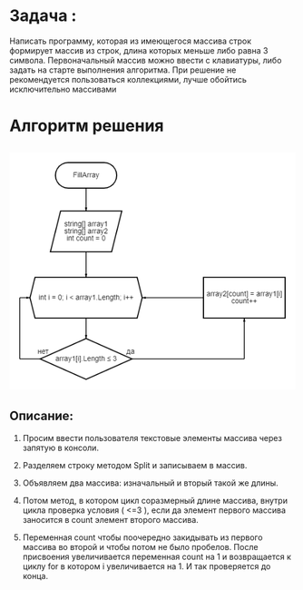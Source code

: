 # Задача :

Написать программу, которая из имеющегося массива строк формирует массив из строк, длина которых меньше либо равна 3 символа. Первоначальный массив можно ввести с клавиатуры, либо задать на старте выполнения алгоритма. При решение не рекомендуется пользоваться коллекциями, лучше обойтись исключительно массивами


# Алгоритм решения

## ![Блок схема](https://github.com/anastashen8/homework12/blob/main/diagram.png)


## Описание:

1. Просим ввести пользователя текстовые элементы массива через запятую в консоли.

2. Разделяем строку методом Split и записываем в массив.

3. Объявляем два массива: изначальный и вторый такой же длины. 

4. Потом метод, в котором цикл соразмерный длине массива, внутри цикла проверка условия ( <=3 ), если да элемент первого массива заносится в count элемент второго массива. 

5. Переменная count чтобы поочередно закидывать из первого массива во второй и чтобы потом не было пробелов. После присвоения увеличивается переменная count на 1 и возвращается к циклу for в котором i увеличивается на 1. И так проверяется до конца.



